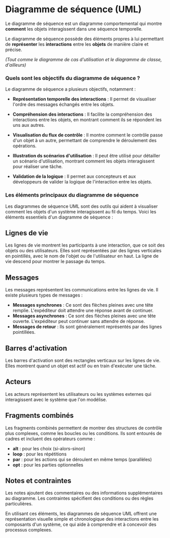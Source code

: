 # Diagramme de séquence (UML)

Le diagramme de séquence est un diagramme comportemental qui montre **comment** les objets interagissent dans une séquence temporelle.

 Le diagramme de séquence possède des éléments propres à lui permettant de **représenter** les **interactions** entre les **objets** de manière claire et précise. 
 
 *(Tout comme le diagramme de cas d'utilisation et le diagramme de classe, d'ailleurs)*

### Quels sont les objectifs du diagramme de séquence ?

Le diagramme de séquence a plusieurs objectifs, notamment :

- **Représentation temporelle des interactions** : Il permet de visualiser l'ordre des messages échangés entre les objets.

- **Compréhension des interactions** : Il facilite la compréhension des interactions entre les objets, en montrant comment ils se répondent les uns aux autres.

- **Visualisation du flux de contrôle** : Il montre comment le contrôle passe d'un objet à un autre, permettant de comprendre le déroulement des opérations.

- **Illustration ds scénarios d'utilisation** : Il peut être utilisé pour détailler un scénario d'utilisation, montrant comment les objets interagissent pour réaliser une tâche.

- **Validation de la logique** : Il permet aux concepteurs et aux développeurs de valider la logique de l'interaction entre les objets.

### Les éléments principaux du diagramme de séquence

Les diagrammes de séquence UML sont des outils qui aident à visualiser comment les objets d'un système interagissent au fil du temps. Voici les éléments essentiels d'un diagramme de séquence :

## Lignes de vie

Les lignes de vie montrent les participants à une interaction, que ce soit des objets ou des utilisateurs. Elles sont représentées par des lignes verticales en pointillés, avec le nom de l'objet ou de l'utilisateur en haut. La ligne de vie descend pour montrer le passage du temps.

## Messages

Les messages représentent les communications entre les lignes de vie. Il existe plusieurs types de messages :

- **Messages synchrones** : Ce sont des flèches pleines avec une tête remplie. L'expéditeur doit attendre une réponse avant de continuer.
- **Messages asynchrones** : Ce sont des flèches pleines avec une tête ouverte. L'expéditeur peut continuer sans attendre de réponse.
- **Messages de retour** : Ils sont généralement représentés par des lignes pointillées.

## Barres d'activation

Les barres d'activation sont des rectangles verticaux sur les lignes de vie. Elles montrent quand un objet est actif ou en train d'exécuter une tâche.

## Acteurs

Les acteurs représentent les utilisateurs ou les systèmes externes qui interagissent avec le système que l'on modélise.

## Fragments combinés

Les fragments combinés permettent de montrer des structures de contrôle plus complexes, comme les boucles ou les conditions. Ils sont entourés de cadres et incluent des opérateurs comme :

- **alt** : pour les choix (si-alors-sinon)
- **loop** : pour les répétitions
- **par** : pour les actions qui se déroulent en même temps (parallèles)
- **opt** : pour les parties optionnelles

## Notes et contraintes

Les notes ajoutent des commentaires ou des informations supplémentaires au diagramme. Les contraintes spécifient des conditions ou des règles particulières.

En utilisant ces éléments, les diagrammes de séquence UML offrent une représentation visuelle simple et chronologique des interactions entre les composants d'un système, ce qui aide à comprendre et à concevoir des processus complexes.

